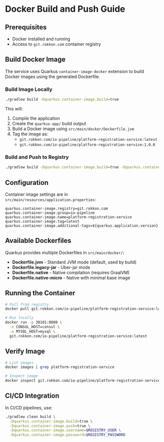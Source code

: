# Docker Build and Push Guide

## Prerequisites
- Docker installed and running
- Access to `git.rokkon.com` container registry

## Build Docker Image

The service uses Quarkus `container-image-docker` extension to build Docker images using the generated Dockerfile.

### Build Image Locally
```bash
./gradlew build -Dquarkus.container-image.build=true
```

This will:
1. Compile the application
2. Create the `quarkus-app/` build output
3. Build a Docker image using `src/main/docker/Dockerfile.jvm`
4. Tag the image as:
   - `git.rokkon.com/io-pipeline/platform-registration-service:latest`
   - `git.rokkon.com/io-pipeline/platform-registration-service:1.0.0`

### Build and Push to Registry
```bash
./gradlew build -Dquarkus.container-image.build=true -Dquarkus.container-image.push=true
```

## Configuration

Container image settings are in `src/main/resources/application.properties`:

```properties
quarkus.container-image.registry=git.rokkon.com
quarkus.container-image.group=io-pipeline
quarkus.container-image.name=platform-registration-service
quarkus.container-image.tag=latest
quarkus.container-image.additional-tags=${quarkus.application.version}
```

## Available Dockerfiles

Quarkus provides multiple Dockerfiles in `src/main/docker/`:

- **Dockerfile.jvm** - Standard JVM mode (default, used by build)
- **Dockerfile.legacy-jar** - Uber-jar mode
- **Dockerfile.native** - Native compilation (requires GraalVM)
- **Dockerfile.native-micro** - Native with minimal base image

## Running the Container

```bash
# Pull from registry
docker pull git.rokkon.com/io-pipeline/platform-registration-service:latest

# Run locally
docker run -p 38101:8080 \
  -e CONSUL_HOST=consul \
  -e MYSQL_HOST=mysql \
  git.rokkon.com/io-pipeline/platform-registration-service:latest
```

## Verify Image

```bash
# List images
docker images | grep platform-registration-service

# Inspect image
docker inspect git.rokkon.com/io-pipeline/platform-registration-service:latest
```

## CI/CD Integration

In CI/CD pipelines, use:

```bash
./gradlew clean build \
  -Dquarkus.container-image.build=true \
  -Dquarkus.container-image.push=true \
  -Dquarkus.container-image.username=$REGISTRY_USER \
  -Dquarkus.container-image.password=$REGISTRY_PASSWORD
```

